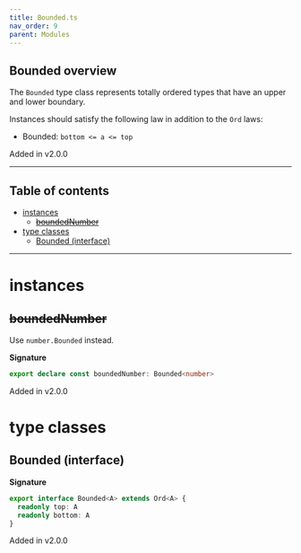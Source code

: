 ```yaml
---
title: Bounded.ts
nav_order: 9
parent: Modules
---
```


## Bounded overview

The `Bounded` type class represents totally ordered types that have an upper and lower boundary.

Instances should satisfy the following law in addition to the `Ord` laws:

- Bounded: `bottom <= a <= top`

Added in v2.0.0

---

<h2 class="text-delta">Table of contents</h2>

- [instances](#instances)
  - [~~boundedNumber~~](#boundednumber)
- [type classes](#type-classes)
  - [Bounded (interface)](#bounded-interface)

---

# instances

## ~~boundedNumber~~

Use `number.Bounded` instead.

**Signature**

```ts
export declare const boundedNumber: Bounded<number>
```

Added in v2.0.0

# type classes

## Bounded (interface)

**Signature**

```ts
export interface Bounded<A> extends Ord<A> {
  readonly top: A
  readonly bottom: A
}
```

Added in v2.0.0
